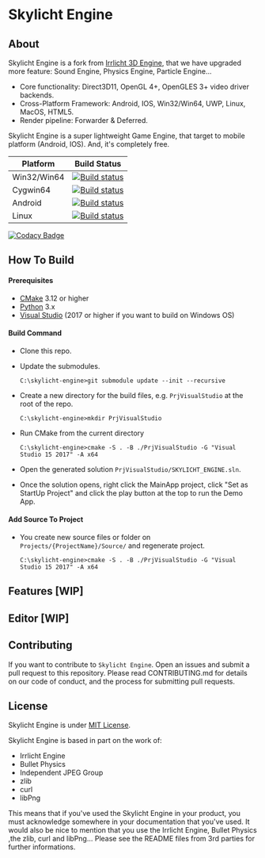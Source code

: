 # Skylicht Engine

## About

Skylicht Engine is a fork from [Irrlicht 3D Engine](http://irrlicht.sourceforge.net), that we have upgraded more feature: Sound Engine, Physics Engine, Particle Engine...

- Core functionality: Direct3D11, OpenGL 4+, OpenGLES 3+ video driver backends.
- Cross-Platform Framework: Android, IOS, Win32/Win64, UWP, Linux, MacOS, HTML5.
- Render pipeline: Forwarder & Deferred.

Skylicht Engine is a super lightweight Game Engine, that target to mobile platform (Android, IOS). And, it's completely free.

| Platform    | Build Status                                                                                                                                                                      |
| ------------|-----------------------------------------------------------------------------------------------------------------------------------------------------------------------------------|
| Win32/Win64 | [![Build status](https://ci.appveyor.com/api/projects/status/a95huci4g5o25ts5/branch/master?svg=true)](https://ci.appveyor.com/project/ducphamhong/skylicht-engine/branch/master) |
| Cygwin64    | [![Build status](https://ci.appveyor.com/api/projects/status/a95huci4g5o25ts5/branch/master?svg=true)](https://ci.appveyor.com/project/ducphamhong/skylicht-engine/branch/master) |
| Android     | [![Build status](https://ci.appveyor.com/api/projects/status/a95huci4g5o25ts5/branch/master?svg=true)](https://ci.appveyor.com/project/ducphamhong/skylicht-engine/branch/master) |
| Linux       | [![Build status](https://github.com/skylicht-lab/skylicht-engine/workflows/build/badge.svg)](https://github.com/skylicht-lab/skylicht-engine/actions?workflow=build)              |

[![Codacy Badge](https://api.codacy.com/project/badge/Grade/6d6fbf50a10a4cf38426b9fabfc1fabc)](https://www.codacy.com/manual/ducphamhong/skylicht-engine?utm_source=github.com&amp;utm_medium=referral&amp;utm_content=skylicht-lab/skylicht-engine&amp;utm_campaign=Badge_Grade)

## How To Build

#### Prerequisites
- [CMake](https://cmake.org/download/) 3.12 or higher
- [Python](https://www.python.org/downloads/) 3.x
- [Visual Studio](https://visualstudio.microsoft.com/downloads/)  (2017 or higher if you want to build on Windows OS)

#### Build Command

- Clone this repo.
- Update the submodules.
  ```
  C:\skylicht-engine>git submodule update --init --recursive
  ```
- Create a new directory for the build files, e.g. `PrjVisualStudio` at the root of the repo.
  ```
  C:\skylicht-engine>mkdir PrjVisualStudio
  ```
- Run CMake from the current directory
  ```
  C:\skylicht-engine>cmake -S . -B ./PrjVisualStudio -G "Visual Studio 15 2017" -A x64
  ```
- Open the generated solution `PrjVisualStudio/SKYLICHT_ENGINE.sln`.

- Once the solution opens, right click the MainApp project, click "Set as StartUp Project" and click the play button at the top to run the Demo App.

#### Add Source To Project

- You create new source files or folder on `Projects/{ProjectName}/Source/` and regenerate project.
  ```
  C:\skylicht-engine>cmake -S . -B ./PrjVisualStudio -G "Visual Studio 15 2017" -A x64
  ```

## Features [WIP]

## Editor [WIP]

## Contributing

If you want to contribute to `Skylicht Engine`. Open an issues and submit a pull request to this repository. Please read CONTRIBUTING.md for details on our code of conduct, and the process for submitting pull requests.

## License

Skylicht Engine is under [MIT License](LICENSE.md).

Skylicht Engine is based in part on the work of:
- Irrlicht Engine
- Bullet Physics
- Independent JPEG Group
- zlib
- curl 
- libPng  

This means that if you've used the Skylicht Engine in your product, you must acknowledge somewhere in your documentation that you've used. It would also be nice to mention that you use the Irrlicht Engine, Bullet Physics ,the zlib, curl and libPng... Please see the README files from 3rd parties for further informations.
